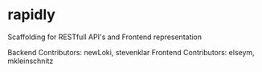 rapidly
=======

Scaffolding for RESTfull API's and Frontend representation

Backend Contributors:  newLoki, stevenklar
Frontend Contributors: elseym, mkleinschnitz
